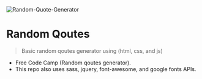 <img src="https://reactjsexample.com/content/images/2019/11/Random-Quote-Generator.jpg" title="Random-Quote-Generator" alt="Random-Quote-Generator">

<!-- [![FVCproductions](https://avatars1.githubusercontent.com/u/4284691?v=3&s=200)](http://fvcproductions.com) -->

# Random Qoutes

> Basic random qoutes generator using (html, css, and js)


- Free Code Camp (Random qoutes generator).
- This repo also uses sass, jquery, font-awesome, and google fonts APIs.

